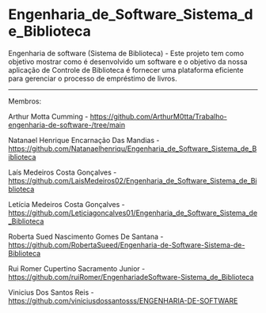 # Engenharia_de_Software_Sistema_de_Biblioteca
Engenharia de software (Sistema de Biblioteca) - Este projeto tem como objetivo mostrar como é desenvolvido um software e o objetivo da nossa aplicação de Controle de Biblioteca é fornecer uma plataforma eficiente para gerenciar o processo de empréstimo de livros.

***

Membros:

Arthur Motta Cumming - https://github.com/ArthurM0tta/Trabalho-engenharia-de-software-/tree/main

Natanael Henrique Encarnação Das Mandias - https://github.com/Natanaelhenriqu/Engenharia_de_Software_Sistema_de_Biblioteca

Laís Medeiros Costa Gonçalves - https://github.com/LaisMedeiros02/Engenharia_de_Software_Sistema_de_Biblioteca

Letícia Medeiros Costa Gonçalves - https://github.com/Leticiagoncalves01/Engenharia_de_Software_Sistema_de_Biblioteca

Roberta Sued Nascimento Gomes De Santana - https://github.com/RobertaSueed/Engenharia-de-Software-Sistema-de-Biblioteca

Rui Romer Cupertino Sacramento Junior - https://github.com/ruiRomer/EngenhariadeSoftware-Sistema_de_Biblioteca

Vinicius Dos Santos Reis - https://github.com/viniciusdossantosss/ENGENHARIA-DE-SOFTWARE
